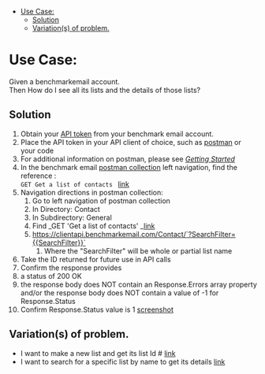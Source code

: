- [Use Case:](#use-case)
    - [Solution](#solution)
    - [Variation(s) of problem.](#variations-of-problem)

# Use Case:

Given a benchmarkemail account. \
Then How do I see all its lists and the details of those lists?

## Solution

1.  Obtain your [API token](https://ui.benchmarkemail.com/Integrate#API) from your benchmark email account.
1.  Place the API token in your API client of choice, such as [postman](https://www.getpostman.com/apps) or your code 
  1.  For additional information on postman, please see _[Getting Started](https://drive.google.com/a/benchmarkemail.com/open?id=1j4nmyGE3Obepq4-ETSVANoMbY-7OWUIYF1_jlXfXUr4)_
1.  In the benchmark email [postman collection](https://developer.benchmarkemail.com/) left navigation, find the reference :  \
`GET Get a list of contacts ` [link](https://developer.benchmarkemail.com/#cc3ee91a-0ccb-79c1-9365-c96f8511a68b) 
  1.  Navigation directions in postman collection:
      1.  Go to left navigation of postman collection
      1.  In Directory: Contact
      1.  In Subdirectory: General 
      1.  Find _GET 'Get a list of contacts' _[link](https://developer.benchmarkemail.com/#cc3ee91a-0ccb-79c1-9365-c96f8511a68b) 
      1.  https://clientapi.benchmarkemail.com/Contact/`?SearchFilter={{SearchFilter}}`
          1.  Where the "SearchFilter" will be whole or partial list name	
1.  Take the ID returned for future use in API calls      
1.  Confirm the response provides 
  1.  a status of 200 OK 
  1.  the response body does NOT contain an Response.Errors array property and/or the response body does NOT contain a value of -1 for Response.Status 
  1.  Confirm Response.Status value is 1 [screenshot](https://www.dropbox.com/s/1sktz2e2yfg60dl/2018-09-13_13-22-21.png?dl=0)


## Variation(s) of problem. 



*   I want to make a new list and get its list Id #  [link](https://docs.google.com/document/d/15GOHDrPVoQrIyaLcLSj0zB2frJkUj1U6IqpIpwovhik/edit?usp=sharing)
*   I want to search for a specific list by name to get its details [link](https://docs.google.com/document/d/1WoV5I5hh05CBUGsNpROqHtsvX5-ENawEfR5UHFgZrJQ/edit?usp=sharing)